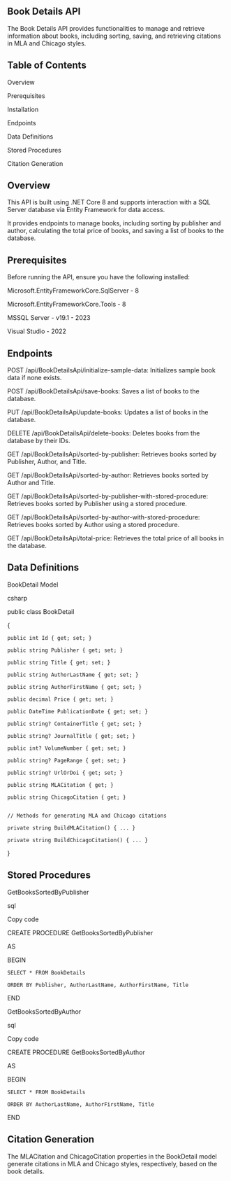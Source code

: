 Book Details API
----------------

The Book Details API provides functionalities to manage and retrieve information about books,
including sorting, saving, and retrieving citations in MLA and Chicago styles.



Table of Contents
----------------

Overview

Prerequisites

Installation

Endpoints

Data Definitions

Stored Procedures

Citation Generation



Overview
--------

This API is built using .NET Core 8 and supports interaction with a SQL Server database via Entity Framework for data access. 

It provides endpoints to manage books, including sorting by publisher and author, calculating the total price of books, and saving a list of books to the database.



Prerequisites
-------------

Before running the API, ensure you have the following installed:

Microsoft.EntityFrameworkCore.SqlServer - 8

Microsoft.EntityFrameworkCore.Tools - 8

MSSQL Server - v19.1 - 2023

Visual Studio - 2022

Endpoints
---------

POST /api/BookDetailsApi/initialize-sample-data: Initializes sample book data if none exists.

POST /api/BookDetailsApi/save-books: Saves a list of books to the database.

PUT /api/BookDetailsApi/update-books: Updates a list of books in the database.

DELETE /api/BookDetailsApi/delete-books: Deletes books from the database by their IDs.

GET /api/BookDetailsApi/sorted-by-publisher: Retrieves books sorted by Publisher, Author, and Title.

GET /api/BookDetailsApi/sorted-by-author: Retrieves books sorted by Author and Title.

GET /api/BookDetailsApi/sorted-by-publisher-with-stored-procedure: Retrieves books sorted by Publisher using a stored procedure.

GET /api/BookDetailsApi/sorted-by-author-with-stored-procedure: Retrieves books sorted by Author using a stored procedure.

GET /api/BookDetailsApi/total-price: Retrieves the total price of all books in the database.


Data Definitions
----------------

BookDetail Model

csharp

public class BookDetail

{

    public int Id { get; set; }
    
    public string Publisher { get; set; }
    
    public string Title { get; set; }
    
    public string AuthorLastName { get; set; }
    
    public string AuthorFirstName { get; set; }
    
    public decimal Price { get; set; }
    
    public DateTime PublicationDate { get; set; }
    
    public string? ContainerTitle { get; set; }
    
    public string? JournalTitle { get; set; }
    
    public int? VolumeNumber { get; set; }
    
    public string? PageRange { get; set; }
    
    public string? UrlOrDoi { get; set; }
    
    public string MLACitation { get; }
    
    public string ChicagoCitation { get; }
    

    // Methods for generating MLA and Chicago citations
    
    private string BuildMLACitation() { ... }
    
    private string BuildChicagoCitation() { ... }
    
}


Stored Procedures
------------------

GetBooksSortedByPublisher

sql

Copy code




CREATE PROCEDURE GetBooksSortedByPublisher

AS

BEGIN

    SELECT * FROM BookDetails
    
    ORDER BY Publisher, AuthorLastName, AuthorFirstName, Title
    
END


GetBooksSortedByAuthor


sql

Copy code



CREATE PROCEDURE GetBooksSortedByAuthor

AS

BEGIN

    SELECT * FROM BookDetails
    
    ORDER BY AuthorLastName, AuthorFirstName, Title
    
END


Citation Generation
-------------------

The MLACitation and ChicagoCitation properties in the BookDetail model generate citations in MLA and Chicago styles, respectively, based on the book details.
